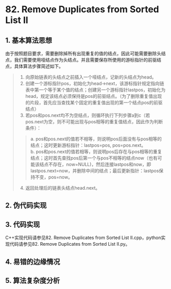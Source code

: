 # 82. Remove Duplicates from Sorted List II

## 1. 基本算法思想
由于按照题目要求，需要删除掉所有出现重复的值的结点，因此可能需要删除头结点，我们需要使用哑结点作为头结点。并且需要保存所使用的游标指针的前驱结点，具体算法步骤简述如下。

> 1. 向原始链表的头结点之前插入一个哑结点，记新的头结点为head。
> 2. 创建一个游标指针pos，初始化为head->next，该游标指针规定指向链表中第一个等于某个值的结点；创建另一个游标指针lastpos，初始化为head，规定该结点必须保持是pos的前驱结点。（为了删除重复值出现的片段，首先应当查找某个固定的重复值出现的第一个结点pos的前驱结点）
> 3. 若pos和pos.next均不为空结点，则循环执行下列步骤a到c（若pos.next为空，则不可能出现与pos相等的重复值结点，因此作为判断条件）：
>> a. pos和pos.next的值若不相等，则说明pos后面没有与pos相等的结点；这时更新游标指针：lastpos=pos, pos=pos.next。  
>> b. pos和pos.next的值若相等，则说明pos后存在与pos相等的重复结点；这时首先查找pos后第一个与pos不相等的结点now（也有可能该结点不存在，now=NULL)，然后连接lastpos和now，即lastpos.next=now，并删除中间的结点；最后更新指针：lastpos保持不变，pos=now。
> 4. 返回处理后的链表头结点head.next。

## 2. 伪代码实现


## 3. 代码实现
C++实现代码请参见82. Remove Duplicates from Sorted List II.cpp，python实现代码请参见82. Remove Duplicates from Sorted List II.py。


## 4. 易错的边缘情况


## 5. 算法复杂度分析



